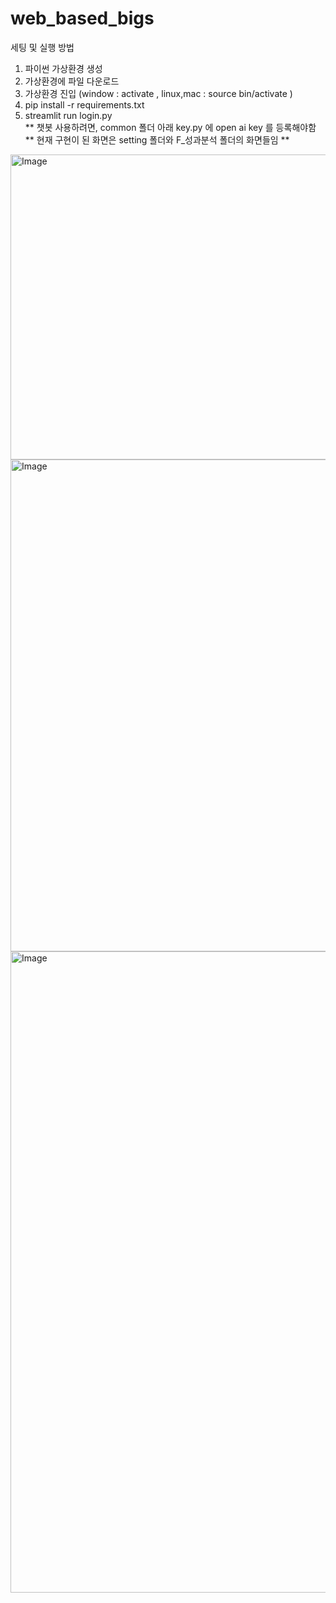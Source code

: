 # web_based_bigs

세팅 및 실행 방법


1. 파이썬 가상환경 생성
2. 가상환경에 파일 다운로드
3. 가상환경 진입 (window : activate ,  linux,mac : source bin/activate )
4. pip install -r requirements.txt
5. streamlit run login.py
   <br>
   ** 챗봇 사용하려면, common 폴더 아래 key.py 에 open ai key 를 등록해야함
   <br>
   ** 현재 구현이 된 화면은 setting 폴더와 F_성과분석 폴더의 화면들임 **

<img width="783" height="488" alt="Image" src="https://github.com/user-attachments/assets/d1e646c1-1d0e-471f-8b2d-e5d926d19f12" />
<img width="1383" height="787" alt="Image" src="https://github.com/user-attachments/assets/c69d760b-2e5a-48a3-9916-58842f1c66b7" />
<img width="1797" height="1026" alt="Image" src="https://github.com/user-attachments/assets/0ee0edb1-aa08-4c48-8654-35a24ee964fa" />
